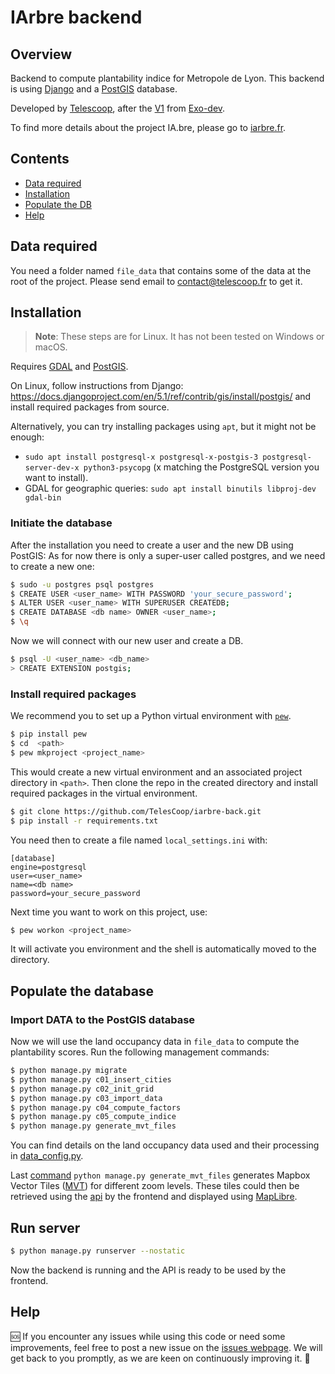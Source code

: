 # IArbre backend

## Overview
Backend to compute plantability indice for Metropole de Lyon.
This backend is using [Django](https://www.djangoproject.com/)
and a [PostGIS](https://postgis.net/) database.


Developed by [Telescoop](https://telescoop.fr), after the [V1](https://forge.grandlyon.com/erasme/script-recalcul-calque)
from [Exo-dev](https://exo-dev.fr/).

To find more details about the project IA.bre, please go to [iarbre.fr](https://iarbre.fr).

## Contents
- [Data required](#data-required)
- [Installation](#installation)
- [Populate the DB](#populate-the-database)
- [Help](#help)

## Data required

You need a folder named `file_data` that contains some of the data at the root of the project.
Please send email to [contact@telescoop.fr](mailto:contact@telescoop.fr) to get it.


## Installation
> **Note**: These steps are for Linux. It has not been tested on Windows or macOS.

Requires [GDAL](https://gdal.org/en/stable/) and [PostGIS](https://postgis.net/).

On Linux, follow instructions from Django:
https://docs.djangoproject.com/en/5.1/ref/contrib/gis/install/postgis/
and install required packages from source.

Alternatively, you can try installing packages using `apt`, but it might not be
enough:

- `sudo apt install postgresql-x postgresql-x-postgis-3 postgresql-server-dev-x python3-psycopg`
(x matching the PostgreSQL version you want to install).
- GDAL for geographic queries: `sudo apt install binutils libproj-dev gdal-bin`

### Initiate the database
After the installation you need to create a user and the new DB using PostGIS:
As for now there is only a super-user called postgres, and we need to create a new one:
```bash
$ sudo -u postgres psql postgres
$ CREATE USER <user_name> WITH PASSWORD 'your_secure_password';
$ ALTER USER <user_name> WITH SUPERUSER CREATEDB;
$ CREATE DATABASE <db name> OWNER <user_name>;
$ \q
```
Now we will connect with our new user and create a DB.
```bash
$ psql -U <user_name> <db_name>
> CREATE EXTENSION postgis;
```

### Install required packages
We recommend you to set up a Python virtual environment with [`pew`](https://github.com/pew-org/pew).
```bash
$ pip install pew
$ cd  <path>
$ pew mkproject <project_name>
```
This would create a new virtual environment and an associated project directory in `<path>`.
Then clone the repo in the created directory and install required packages in the virtual
environment.
```bash
$ git clone https://github.com/TelesCoop/iarbre-back.git
$ pip install -r requirements.txt
```
You need then to create a file named `local_settings.ini` with:
```
[database]
engine=postgresql
user=<user_name>
name=<db name>
password=your_secure_password
```
Next time you want to work on this project, use:
```bash
$ pew workon <project_name>
```
It will activate you environment and the shell is automatically moved to the directory.
## Populate the database

### Import DATA to the PostGIS database
Now we will use the land occupancy data in `file_data` to compute the plantability scores.
Run the following management commands:

```bash
$ python manage.py migrate
$ python manage.py c01_insert_cities
$ python manage.py c02_init_grid
$ python manage.py c03_import_data
$ python manage.py c04_compute_factors
$ python manage.py c05_compute_indice
$ python manage.py generate_mvt_files
```
You can find details on the land occupancy data used and their processing in [data_config.py](../iarbre_data/data_config.py).

Last [command](../api/management/commands/generate_mvt_files.py) `python manage.py generate_mvt_files` generates Mapbox Vector Tiles
([MVT](https://gdal.org/en/stable/drivers/vector/mvt.html)) for different zoom levels.
These tiles could then be retrieved using the [api](../api/views.py) by the frontend and displayed using [MapLibre](https://maplibre.org/).
## Run server
```bash
$ python manage.py runserver --nostatic
```
Now the backend is running and the API is ready to be used by the frontend.
## Help
🆘
If you encounter any issues while using this code or need some improvements, feel free to post a new issue
on the [issues webpage](https://github.com/TelesCoop/iarbre-back/issues).
We will get back to you promptly, as we are keen on continuously improving it. 🚀
